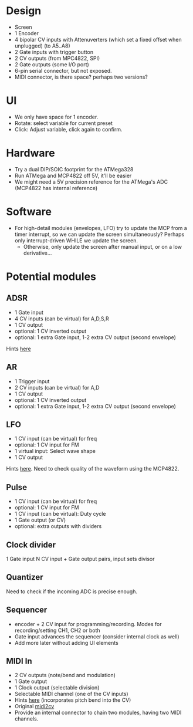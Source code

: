 # Design

- Screen
- 1 Encoder
- 4 bipolar CV inputs with Attenuverters (which set a fixed offset when unplugged) (to A5..A8)
- 2 Gate inputs with trigger button
- 2 CV outputs (from MPC4822, SPI)
- 2 Gate outputs (some I/O port)
- 6-pin serial connector, but not exposed.
- MIDI connector, is there space? perhaps two versions?

# UI

- We only have space for 1 encoder.
- Rotate: select variable for current preset
- Click: Adjust variable, click again to confirm.

# Hardware
- Try a dual DIP/SOIC footprint for the ATMega328
- Run ATMega and MCP4822 off 5V, it'll be easier
- We might need a 5V precision reference for the ATMega's ADC (MCP4822 has internal reference)

# Software
- For high-detail modules (envelopes, LFO) try to update the MCP from a timer interrupt, so we can update the screen simultaneously? Perhaps only interrupt-driven WHILE we update the screen.
  - Otherwise, only update the screen after manual input, or on a low derivative...


# Potential modules

## ADSR

- 1 Gate input
- 4 CV inputs (can be virtual) for A,D,S,R
- 1 CV output
- optional: 1 CV inverted output
- optional: 1 extra Gate input, 1-2 extra CV output (second envelope)

Hints [here](https://github.com/baritonomarchetto/Programmable-Envelope-Generator/blob/main/ProgEnvGen_V2.ino)

## AR

- 1 Trigger input
- 2 CV inputs (can be virtual) for A,D
- 1 CV output
- optional: 1 CV inverted output
- optional: 1 extra Gate input, 1-2 extra CV output (second envelope)

## LFO

- 1 CV input (can be virtual) for freq
- optional: 1 CV input for FM
- 1 virtual input: Select wave shape
- 1 CV output

Hints [here](https://github.com/robertgallup/arduino-DualLFO). Need to check quality of the waveform using the MCP4822.

## Pulse

- 1 CV input (can be virtual) for freq
- optional: 1 CV input for FM
- 1 CV input (can be virtual): Duty cycle
- 1 Gate output (or CV)
- optional: extra outputs with dividers

## Clock divider

1 Gate input
N CV input + Gate output pairs, input sets divisor

## Quantizer

Need to check if the incoming ADC is precise enough.

## Sequencer

- encoder + 2 CV input for programming/recording. Modes for recording/setting CH1, CH2 or both
- Gate input advances the sequencer (consider internal clock as well)
- Add more later without adding UI elements

## MIDI In

- 2 CV outputs (note/bend and modulation)
- 1 Gate output
- 1 Clock output (selectable division)
- Selectable MIDI channel (one of the CV inputs)
- Hints [here](https://note.com/solder_state/n/n17e028497eba) (incorporates pitch bend into the CV)
- Original [midi2cv](https://github.com/elkayem/midi2cv)
- Provide an internal connector to chain two modules, having two MIDI channels.
